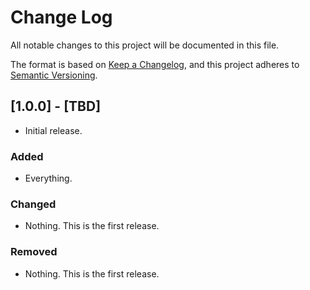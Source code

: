 # Change Log
All notable changes to this project will be documented in this file.

The format is based on [Keep a Changelog](https://keepachangelog.com/en/1.0.0/),
and this project adheres to [Semantic Versioning](https://semver.org/spec/v2.0.0.html).

## [1.0.0] - [TBD]
- Initial release.

### Added
- Everything.

### Changed
- Nothing. This is the first release.

### Removed
- Nothing. This is the first release.